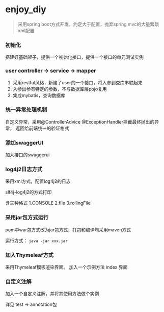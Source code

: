 # enjoy_diy

> 采用spring boot方式开发，约定大于配置，抛弃spring mvc的大量繁琐xml配置

### 初始化

搭建好基础架子，提供一个初始化接口，提供一个接口的单元测试实例

### user controller -> service -> mapper

1. 采用restful风格，新建了user的一个接口，将入参到查库串联起来
2. 入参出参有特定的参数，不与数据库层pojo复用
3. 集成mybatis，查询数据库

### 统一异常处理机制

自定义异常，采用@ControllerAdvice   @ExceptionHandler拦截最终抛出的异常，
返回给前端统一的验证格式

### 添加swaggerUI

加入接口的swaggerui

### log4j2日志方式

采用xml方式，配置log4j2的日志

slf4j-log4j2的方式打印

含三种格式
1.CONSOLE
2.file
3.rollingFile

### 采用jar包方式运行

pom中war包方式改为jar包方式，打包和编译均采用maven方式

运行方式： `java -jar xxx.jar`

### 加入Thymeleaf方式

采用Thymeleaf模板渲染界面。
加入一个示例方法 index 界面


### 自定义注解

加入一个自定义注解，并将其使用方法做个实例

详见 test -> annotation包